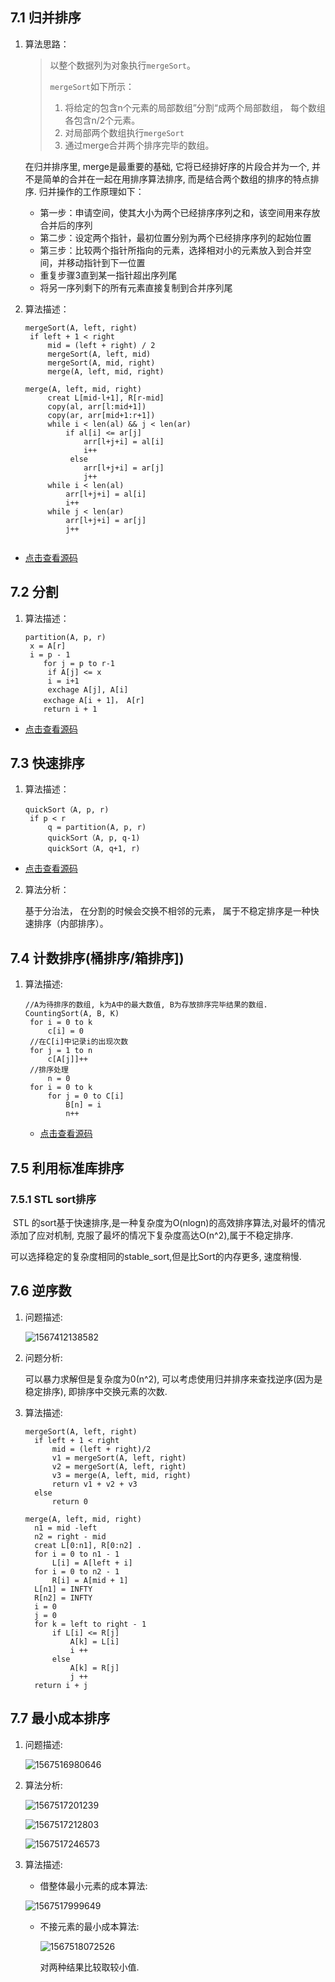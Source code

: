 

##  7.1 归并排序

1. 算法思路：

   > 以整个数据列为对象执行`mergeSort`。
   >
   > `mergeSort`如下所示：
   >
   > 1. 将给定的包含n个元素的局部数组”分割“成两个局部数组， 每个数组各包含n/2个元素。
   > 2.  对局部两个数组执行`mergeSort`
   > 3. 通过merge合并两个排序完毕的数组。
   
   在归并排序里, merge是最重要的基础, 它将已经排好序的片段合并为一个, 并不是简单的合并在一起在用排序算法排序, 而是结合两个数组的排序的特点排序.
   归并操作的工作原理如下：  
	- 第一步：申请空间，使其大小为两个已经排序序列之和，该空间用来存放合并后的序列  
	- 第二步：设定两个指针，最初位置分别为两个已经排序序列的起始位置  
	- 第三步：比较两个指针所指向的元素，选择相对小的元素放入到合并空间，并移动指针到下一位置  
	- 重复步骤3直到某一指针超出序列尾  
	- 将另一序列剩下的所有元素直接复制到合并序列尾  


2. 算法描述：

   ```
   mergeSort(A, left, right)
   	if left + 1 < right
   		mid = (left + right) / 2
   		mergeSort(A, left, mid)
   		mergeSort(A, mid, right)
   		merge(A, left, mid, right)
   		
   merge(A, left, mid, right)
		creat L[mid-l+1], R[r-mid]
		copy(al, arr[l:mid+1])
		copy(ar, arr[mid+1:r+1])
		while i < len(al) && j < len(ar) 
			if al[i] <= ar[j] 
				arr[l+j+i] = al[i]
				i++
			 else 
				arr[l+j+i] = ar[j]
				j++
		while i < len(al)
			arr[l+j+i] = al[i]
			i++
		while j < len(ar) 
			arr[l+j+i] = ar[j]
			j++
		
   ```

- [点击查看源码](/ch7高级排序/merge/main.go)

   

## 7.2 分割

1. 算法描述：

   ```
   partition(A, p, r)
   	x = A[r]
   	i = p - 1
       for j = p to r-1
       	if A[j] <= x
       	i = i+1
       	exchage A[j], A[i]
       exchage A[i + 1]， A[r]
       return i + 1
   ```

- [点击查看源码](/ch7高级排序/partition/main.go)

##  7.3 快速排序

1. 算法描述：

   ```
   quickSort（A, p, r)
   	if p < r
   		q = partition(A, p, r)
   		quickSort（A, p, q-1)
   		quickSort（A, q+1, r)
   ```

- [点击查看源码](/ch7高级排序/quicksort/main.go)

2. 算法分析：

   基于分治法， 在分割的时候会交换不相邻的元素， 属于不稳定排序是一种快速排序（内部排序）。



##  7.4  计数排序(桶排序/箱排序])

1. 算法描述:

   ```
   //A为待排序的数组, k为A中的最大数值, B为存放排序完毕结果的数组.
   CountingSort(A, B, K)
   	for i = 0 to k 
   		c[i] = 0
   	//在C[i]中记录i的出现次数
   	for j = 1 to n
   		c[A[j]]++
   	//排序处理
		n = 0
   	for i = 0 to k
   		for j = 0 to C[i]
   			B[n] = i
   			n++
   ```
   
   - [点击查看源码](/ch7高级排序/counting/main.go)

## 7.5 利用标准库排序

### 7.5.1 STL sort排序

​	STL 的sort基于快速排序,是一种复杂度为O(nlogn)的高效排序算法,对最坏的情况添加了应对机制, 克服了最坏的情况下复杂度高达O(n^2),属于不稳定排序.

可以选择稳定的复杂度相同的stable_sort,但是比Sort的内存更多, 速度稍慢.



## 7.6 逆序数

1. 问题描述:

   ![1567412138582](/ch7高级排序/README.assets/1567412138582.png)

2. 问题分析:

      可以暴力求解但是复杂度为0(n^2), 可以考虑使用归并排序来查找逆序(因为是稳定排序), 即排序中交换元素的次数.

3. 算法描述:

      ```
      mergeSort(A, left, right)
      	if left + 1 < right
      		mid = (left + right)/2
      		v1 = mergeSort(A, left, right)
      		v2 = mergeSort(A, left, right)
      		v3 = merge(A, left, mid, right)
      		return v1 + v2 + v3
      	else
      		return 0
      		
      merge(A, left, mid, right)
      	n1 = mid -left 
      	n2 = right - mid
      	creat L[0:n1], R[0:n2] .
      	for i = 0 to n1 - 1
      		L[i] = A[left + i]
      	for i = 0 to n2 - 1
      		R[i] = A[mid + 1]
      	L[n1] = INFTY
      	R[n2] = INFTY
      	i = 0
      	j = 0
      	for k = left to right - 1
      		if L[i] <= R[j]
      			A[k] = L[i]
      			i ++
      		else
      			A[k] = R[j]
      			j ++
      	return i + j
      ```

      

##  7.7   最小成本排序

1. 问题描述:

   ![1567516980646](/ch7高级排序/README.assets/1567516980646.png)

2. 算法分析:

   ![1567517201239](/ch7高级排序/README.assets/1567517201239.png)

   ![1567517212803](/ch7高级排序/README.assets/1567517212803.png)

   ![1567517246573](/ch7高级排序/README.assets/1567517246573.png)

3. 算法描述:

   * 借整体最小元素的成本算法:

   ![1567517999649](/ch7高级排序/README.assets/1567517999649.png)

   * 不接元素的最小成本算法:

     ![1567518072526](/ch7高级排序/README.assets/1567518072526.png)

     对两种结果比较取较小值.